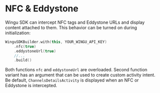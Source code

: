 # NFC & Eddystone

Wingu SDK can intercept NFC tags and Eddystone URLs and display content attached to them. This behavior can be turned on during initialization:

```kotlin
WinguSDKBuilder.with(this, YOUR_WINGU_API_KEY)
    .nfc(true)
    .eddystoneUrl(true)
    //...
    .build()
```

Both functions `nfc` and `eddystoneUrl` are overloaded. Second function variant has an argument that can be used to create custom activity intent. Be default, `ChannelsDetailsActivity` is displayed when an NFC or Eddystone is intercepted.
